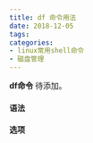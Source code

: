 ```yaml
---
title: df 命令用法
date: 2018-12-05
tags:
categories: 
- linux常用shell命令
- 磁盘管理
---
```

**df命令** 待添加。
<!-- more --> 
#### **语法**


#### **选项**
